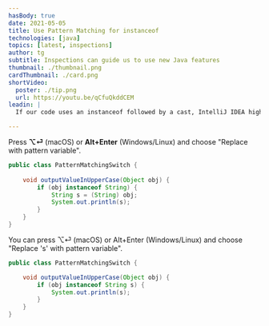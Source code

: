 ```yaml
---
hasBody: true
date: 2021-05-05
title: Use Pattern Matching for instanceof
technologies: [java]
topics: [latest, inspections]
author: tg
subtitle: Inspections can guide us to use new Java features
thumbnail: ./thumbnail.png
cardThumbnail: ./card.png
shortVideo:
  poster: ./tip.png
  url: https://youtu.be/qCfuQkddCEM
leadin: |
  If our code uses an instanceof followed by a cast, IntelliJ IDEA highlights these with a warning and suggests replacing this with pattern matching for instanceof.   Note that this is only available if you're using a language level of Java 16 or above.

---
```


Press **⌥⏎** (macOS) or **Alt+Enter** (Windows/Linux) and choose "Replace with pattern variable".

```java
public class PatternMatchingSwitch {
	
	void outputValueInUpperCase(Object obj) {
		if (obj instanceof String) {
			String s = (String) obj;
			System.out.println(s);
		}
	}
}
```

You can press ⌥⏎ (macOS) or Alt+Enter (Windows/Linux) and choose "Replace 's' with pattern variable".

```java
public class PatternMatchingSwitch {

    void outputValueInUpperCase(Object obj) {
        if (obj instanceof String s) {
            System.out.println(s);
        }
    }
}
```
